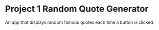 # Project 1 Random Quote Generator
 An app that displays random famous quotes each time a button is clicked.
